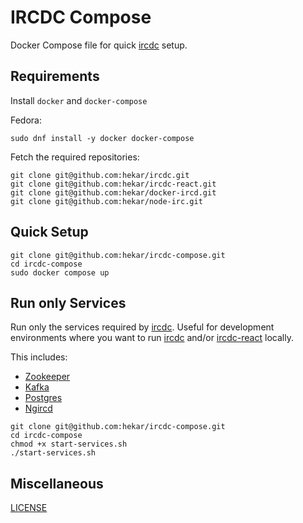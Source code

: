 # IRCDC Compose

Docker Compose file for quick [ircdc](https://github.com/hekar/ircdc) setup.

## Requirements

Install `docker` and `docker-compose`

Fedora:
```
sudo dnf install -y docker docker-compose
```

Fetch the required repositories:
```
git clone git@github.com:hekar/ircdc.git
git clone git@github.com:hekar/ircdc-react.git
git clone git@github.com:hekar/docker-ircd.git
git clone git@github.com:hekar/node-irc.git
```

## Quick Setup

```
git clone git@github.com:hekar/ircdc-compose.git
cd ircdc-compose
sudo docker compose up
```

## Run only Services

Run only the services required by [ircdc](https://github.com/hekar/ircdc). Useful for development environments where you want to run [ircdc](https://github.com/hekar/ircdc) and/or [ircdc-react](https://github.com/hekar/ircdc-react) locally.

This includes:
* [Zookeeper](https://zookeeper.apache.org/)
* [Kafka](https://kafka.apache.org/)
* [Postgres](https://www.postgresql.org/)
* [Ngircd](http://ngircd.barton.de/download.php.en)

```
git clone git@github.com:hekar/ircdc-compose.git
cd ircdc-compose
chmod +x start-services.sh
./start-services.sh
```

## Miscellaneous

[LICENSE](../master/LICENSE)
